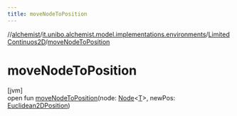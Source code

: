```yaml
---
title: moveNodeToPosition
---
```

//[alchemist](../../../index.html)/[it.unibo.alchemist.model.implementations.environments](../index.html)/[LimitedContinuos2D](index.html)/[moveNodeToPosition](move-node-to-position.html)



# moveNodeToPosition



[jvm]\
open fun [moveNodeToPosition](move-node-to-position.html)(node: [Node](../../it.unibo.alchemist.model.interfaces/-node/index.html)<[T](../-museum-hall/index.html)>, newPos: [Euclidean2DPosition](../../it.unibo.alchemist.model.implementations.positions/-euclidean2-d-position/index.html))




